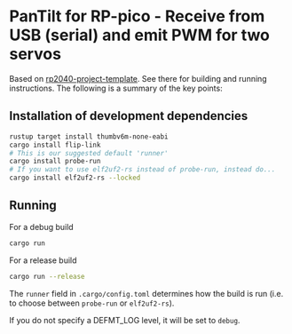 # PanTilt for RP-pico - Receive from USB (serial) and emit PWM for two servos

Based on
[rp2040-project-template](https://github.com/rp-rs/rp2040-project-template). See
there for building and running instructions. The following is a summary of the
key points:

## Installation of development dependencies

```sh
rustup target install thumbv6m-none-eabi
cargo install flip-link
# This is our suggested default 'runner'
cargo install probe-run
# If you want to use elf2uf2-rs instead of probe-run, instead do...
cargo install elf2uf2-rs --locked
```


## Running

For a debug build
```sh
cargo run
```
For a release build
```sh
cargo run --release
```

The `runner` field in `.cargo/config.toml` determines how the build is run (i.e.
to choose between `probe-run` or `elf2uf2-rs`).

If you do not specify a DEFMT_LOG level, it will be set to `debug`.
